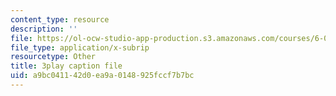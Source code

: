 ```yaml
---
content_type: resource
description: ''
file: https://ol-ocw-studio-app-production.s3.amazonaws.com/courses/6-006-introduction-to-algorithms-fall-2011/a9bc041142d0ea9a0148925fccf7b7bc_w6nuXg0BISo.srt
file_type: application/x-subrip
resourcetype: Other
title: 3play caption file
uid: a9bc0411-42d0-ea9a-0148-925fccf7b7bc
---
```

